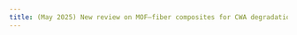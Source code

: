```yaml
---
title: (May 2025) New review on MOF–fiber composites for CWA degradation in Coord. Chem. Rev. courtesy of Irfan!
---
```

